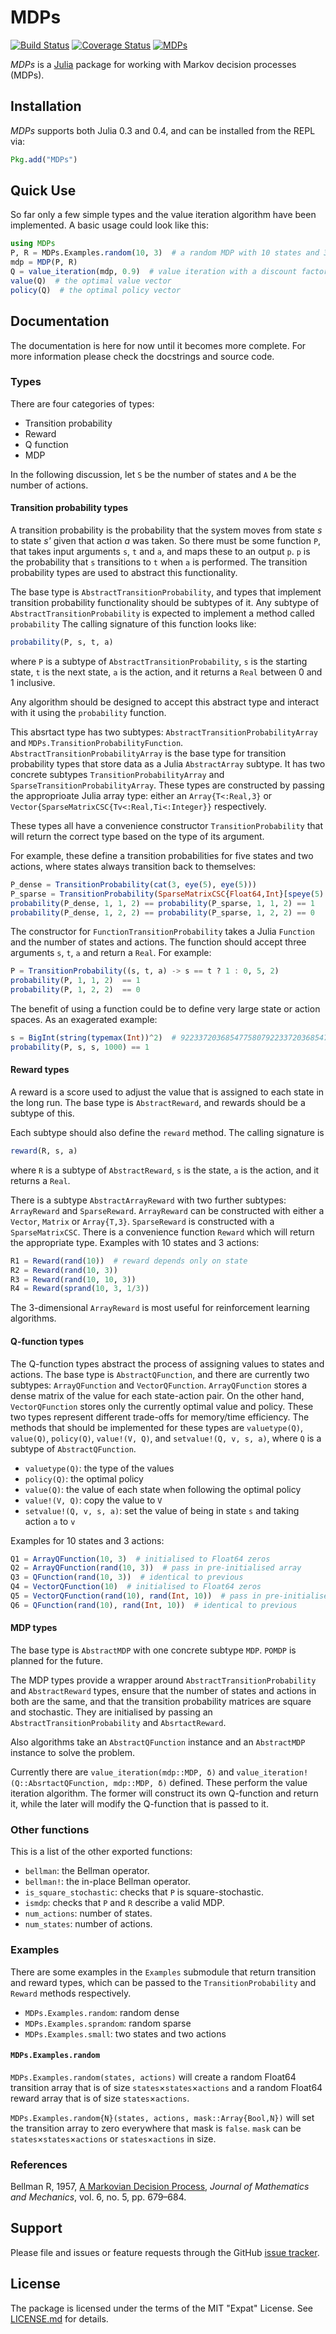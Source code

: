# MDPs

[![Build Status](https://travis-ci.org/sawcordwell/MDPs.jl.svg?branch=master)](https://travis-ci.org/sawcordwell/MDPs.jl)
[![Coverage Status](https://coveralls.io/repos/sawcordwell/MDPs.jl/badge.png?branch=master)](https://coveralls.io/r/sawcordwell/MDPs.jl?branch=master)
[![MDPs](http://pkg.julialang.org/badges/MDPs_release.svg)](http://pkg.julialang.org/?pkg=MDPs&ver=release)

*MDPs* is a [Julia](http://www.julialang.org/) package for working with Markov
decision processes (MDPs).

## Installation

*MDPs* supports both Julia 0.3 and 0.4, and can be installed from the
REPL via:

```julia
Pkg.add("MDPs")
```

## Quick Use

So far only a few simple types and the value iteration algorithm have been implemented.
A basic usage could look like this:

```julia
using MDPs
P, R = MDPs.Examples.random(10, 3)  # a random MDP with 10 states and 3 actions
mdp = MDP(P, R)
Q = value_iteration(mdp, 0.9)  # value iteration with a discount factor of 0.9
value(Q)  # the optimal value vector
policy(Q)  # the optimal policy vector
```

## Documentation

The documentation is here for now until it becomes more complete.
For more information please check the docstrings and source code.

### Types

There are four categories of types:

* Transition probability
* Reward
* Q function
* MDP

In the following discussion,
let `S` be the number of states and `A` be the number of actions.

#### Transition probability types

A transition probability is the probability that
the system moves from state <var>s</var> to state <var>s'</var> given
that action <var>a</var> was taken.
So there must be some function `P`,
that takes input arguments `s`, `t` and `a`,
and maps these to an output `p`.
`p` is the probability that `s` transitions to `t` when `a` is performed.
The transition probability types are used to abstract this functionality.

The base type is `AbstractTransitionProbability`,
and types that implement transition probability functionality should be subtypes of it.
Any subtype of `AbstractTransitionProbability` is expected to implement a method called `probability`
The calling signature of this function looks like:

```julia
probability(P, s, t, a)
```

where `P` is a subtype of `AbstractTransitionProbability`,
`s` is the starting state,
`t` is the next state,
`a` is the action,
and it returns a `Real` between 0 and 1 inclusive.

Any algorithm should be designed to accept this abstract type and
interact with it using the `probability` function.

This absrtact type has two subtypes:
`AbstractTransitionProbabilityArray` and `MDPs.TransitionProbabilityFunction`.
`AbstractTransitionProbabilityArray` is the base type for transition probability types
that store data as a Julia `AbstractArray` subtype.
It has two concrete subtypes `TransitionProbabilityArray` and `SparseTransitionProbabilityArray`.
These types are constructed by passing the approprioate Julia array type:
either an `Array{T<:Real,3}` or `Vector{SparseMatrixCSC{Tv<:Real,Ti<:Integer}}` respectively.

These types all have a convenience constructor `TransitionProbability`
that will return the correct type based on the type of its argument.

For example,
these define a transition probabilities for five states and two actions,
where states always transition back to themselves:

```julia
P_dense = TransitionProbability(cat(3, eye(5), eye(5)))
P_sparse = TransitionProbability(SparseMatrixCSC{Float64,Int}[speye(5) for _ = 1:2])
probability(P_dense, 1, 1, 2) == probability(P_sparse, 1, 1, 2) == 1
probability(P_dense, 1, 2, 2) == probability(P_sparse, 1, 2, 2) == 0
```

The constructor for `FunctionTransitionProbability` takes a Julia `Function` and
the number of states and actions.
The function should accept three arguments `s`, `t`, `a` and return a `Real`.
For example:

```julia
P = TransitionProbability((s, t, a) -> s == t ? 1 : 0, 5, 2)
probability(P, 1, 1, 2)  == 1
probability(P, 1, 2, 2)  == 0
```

The benefit of using a function could be to define very large state or action spaces.
As an exagerated example:

```julia
s = BigInt(string(typemax(Int))^2)  # 92233720368547758079223372036854775807 on 64 bit
probability(P, s, s, 1000) == 1
```

#### Reward types

A reward is a score used to adjust the value that is assigned to each state in the long run.
The base type is `AbstractReward`, and rewards should be a subtype of this.

Each subtype should also define the `reward` method.
The calling signature is

```julia
reward(R, s, a)
```

where `R` is a subtype of `AbstractReward`,
`s` is the state,
`a` is the action,
and it returns a `Real`.

There is a subtype `AbstractArrayReward` with two further subtypes:
`ArrayReward` and `SparseReward`.
`ArrayReward` can be constructed with either a `Vector`, `Matrix` or `Array{T,3}`.
`SparseReward` is constructed with a `SparseMatrixCSC`.
There is a convenience function `Reward` which will return the appropriate type.
Examples with 10 states and 3 actions:

```julia
R1 = Reward(rand(10))  # reward depends only on state
R2 = Reward(rand(10, 3))
R3 = Reward(rand(10, 10, 3))
R4 = Reward(sprand(10, 3, 1/3))
```

The 3-dimensional `ArrayReward` is most useful for reinforcement learning algorithms.

#### Q-function types

The Q-function types abstract the process of assigning values to states and actions.
The base type is `AbstractQFunction`, and
there are currently two subtypes: `ArrayQFunction` and `VectorQFunction`.
`ArrayQFunction` stores a dense matrix of the value for each state-action pair.
On the other hand,
`VectorQFunction` stores only the currently optimal value and policy.
These two types represent different trade-offs for memory/time efficiency.
The methods that should be implemented for these types are
`valuetype(Q)`, `value(Q)`, `policy(Q)`, `value!(V, Q)`, and `setvalue!(Q, v, s, a)`,
where `Q` is a subtype of `AbstractQFunction`.

* `valuetype(Q)`: the type of the values
* `policy(Q)`: the optimal policy
* `value(Q)`: the value of each state when following the optimal policy
* `value!(V, Q)`: copy the value to `V`
* `setvalue!(Q, v, s, a)`: set the value of being in state `s` and taking action `a` to `v`

Examples for 10 states and 3 actions:

```julia
Q1 = ArrayQFunction(10, 3)  # initialised to Float64 zeros
Q2 = ArrayQFunction(rand(10, 3))  # pass in pre-initialised array
Q3 = QFunction(rand(10, 3))  # identical to previous
Q4 = VectorQFunction(10)  # initialised to Float64 zeros
Q5 = VectorQFunction(rand(10), rand(Int, 10))  # pass in pre-initialised vectors
Q6 = QFunction(rand(10), rand(Int, 10))  # identical to previous
```

#### MDP types

The base type is `AbstractMDP` with one concrete subtype `MDP`.
`POMDP` is planned for the future.

The MDP types provide a wrapper around `AbstractTransitionProbability` and `AbstractReward` types,
ensure that the number of states and actions in both are the same,
and that the transition probability matrices are square and stochastic.
They are initialised by passing an `AbstractTransitionProbability` and `AbsrtactReward`.

Also algorithms take an `AbstractQFunction` instance and an `AbstractMDP` instance to solve the problem.

Currently there are `value_iteration(mdp::MDP, δ)` and `value_iteration!(Q::AbsrtactQFunction, mdp::MDP, δ)` defined.
These perform the value iteration algorithm.
The former will construct its own Q-function and return it,
while the later will modify the Q-function that is passed to it.

### Other functions

This is a list of the other exported functions:

* `bellman`: the Bellman operator.
* `bellman!`: the in-place Bellman operator.
* `is_square_stochastic`: checks that `P` is square-stochastic.
* `ismdp`: checks that `P` and `R` describe a valid MDP.
* `num_actions`: number of states.
* `num_states`: number of actions.

### Examples

There are some examples in the `Examples` submodule that
return transition and reward types, which
can be passed to the `TransitionProbability` and `Reward` methods respectively. 

* `MDPs.Examples.random`: random dense
* `MDPs.Examples.sprandom`: random sparse
* `MDPs.Examples.small`: two states and two actions

#### `MDPs.Examples.random`

`MDPs.Examples.random(states, actions)` will create a random Float64 transition
array that is of size `states`×`states`×`actions` and a random Float64 reward
array that is of size `states`×`actions`.

`MDPs.Examples.random{N}(states, actions, mask::Array{Bool,N})` will set the
transition array to zero everywhere that mask is `false`. `mask` can be
`states`×`states`×`actions` or `states`×`actions` in size.

### References

Bellman R, 1957, [A Markovian Decision Process](http://www.iumj.indiana.edu/IUMJ/FULLTEXT/1957/6/56038), _Journal of Mathematics and Mechanics_, vol. 6, no. 5, pp. 679–684.

## Support

Please file and issues or feature requests through the GitHub
[issue tracker](https://github.com/sawcordwell/MDPs.jl/issues).

## License

The package is licensed under the terms of the MIT "Expat" License. See
[LICENSE.md](LICENSE.md) for details.
